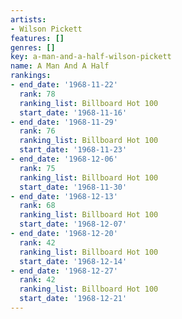 ```yaml
---
artists:
- Wilson Pickett
features: []
genres: []
key: a-man-and-a-half-wilson-pickett
name: A Man And A Half
rankings:
- end_date: '1968-11-22'
  rank: 78
  ranking_list: Billboard Hot 100
  start_date: '1968-11-16'
- end_date: '1968-11-29'
  rank: 76
  ranking_list: Billboard Hot 100
  start_date: '1968-11-23'
- end_date: '1968-12-06'
  rank: 75
  ranking_list: Billboard Hot 100
  start_date: '1968-11-30'
- end_date: '1968-12-13'
  rank: 68
  ranking_list: Billboard Hot 100
  start_date: '1968-12-07'
- end_date: '1968-12-20'
  rank: 42
  ranking_list: Billboard Hot 100
  start_date: '1968-12-14'
- end_date: '1968-12-27'
  rank: 42
  ranking_list: Billboard Hot 100
  start_date: '1968-12-21'
---
```


